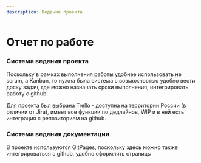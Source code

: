 ```yaml
---
description: Ведение проекта
---
```


# Отчет по работе

### Система ведения проекта&#x20;

Поскольку в рамках выполнения работы удобнее использовать не scrum, а Kanban, то нужна была система с возможностью удобно вести доску задач, где можно назначать сроки выполнения, интегрировать работу с github.

Для проекта был выбрана Trello - доступна на территории России (в отличии от Jira), имеет все функции по дедлайнов, WIP и в ней есть интеграция с репозиторием на github.

### Система ведения документации

В проекте используются GitPages, поскольку здесь можно также интегрироваться с github, удобно оформлять страницы
